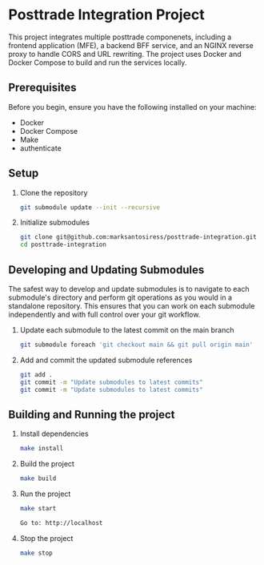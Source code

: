 # Posttrade Integration Project

This project integrates multiple posttrade componenets, including a frontend application (MFE), a backend BFF service, and an NGINX reverse proxy to handle CORS and URL rewriting. The project uses Docker and Docker Compose to build and run the services locally.

## Prerequisites

Before you begin, ensure you have the following installed on your machine:

- Docker
- Docker Compose
- Make
- authenticate

## Setup

1. Clone the repository

   ```sh
   git submodule update --init --recursive

1. Initialize submodules 

   ```sh
   git clone git@github.com:marksantosiress/posttrade-integration.git
   cd posttrade-integration

## Developing and Updating Submodules

The safest way to develop and update submodules is to navigate to each submodule's directory and perform git operations as you would in a standalone repository. This ensures that you can work on each submodule independently and with full control over your git workflow.

1. Update each submodule to the latest commit on the main branch

   ```sh
   git submodule foreach 'git checkout main && git pull origin main'

1. Add and commit the updated submodule references

   ```sh
   git add .
   git commit -m "Update submodules to latest commits"
   git commit -m "Update submodules to latest commits"

## Building and Running the project

1. Install dependencies

   ```sh
   make install

1. Build the project

   ```sh
   make build

1. Run the project

   ```sh
   make start

   Go to: http://localhost

1. Stop the project

   ```sh
   make stop